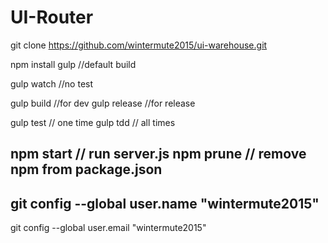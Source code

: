 # UI-Router
git clone https://github.com/wintermute2015/ui-warehouse.git

npm install
gulp //default build

gulp watch //no test

gulp build //for dev
gulp release //for release

gulp test // one time
gulp tdd  // all times

npm start // run server.js
npm prune // remove npm from package.json
-------------------------------------------------------------------------------------------------
git config --global user.name "wintermute2015"
-------------------------------------------------------------------------------------------------
git config --global user.email "wintermute2015"
